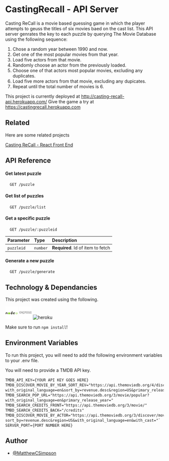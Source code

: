 # CastingRecall - API Server

Casting ReCall is a movie based guessing game in which the player attempts to geuss the titles of six movies baed on the cast list.
This API server genrates the key to each puzzle by querying The Movie Database using the following sequence:

1. Chose a random year between 1990 and now.
2. Get one of the most popular movies from that year.
3. Load five actors from that movie.
4. Randomly choose an actor from the previously loaded.
5. Choose one of that actors most popular movies, excluding any duplicates.
6. Load five more actors from that movie, excluding any dupicates.
7. Repeat until the total number of movies is 6.

This project is currently deployed at <http://casting-recall-api.herokuapp.com/>
Give the game a try at <https://castingrecall.herokuapp.com>

## Related

Here are some related projects

[Casting ReCall - React Front End](https://github.com/matthewcsimpson/castingrecall-frontend)

## API Reference

#### Get latest puzzle

```
  GET /puzzle
```

#### Get list of puzzles

```
  GET /puzzle/list
```

#### Get a specific puzzle

```
  GET /puzzle/:puzzleid
```

| Parameter  | Type     | Description                       |
| :--------- | :------- | :-------------------------------- |
| `puzzleid` | `number` | **Required**. Id of item to fetch |

#### Generate a new puzzle

```
  GET /puzzle/generate
```

## Technology & Dependancies

This project was created using the following.

<img src="https://raw.githubusercontent.com/devicons/devicon/master/icons/nodejs/nodejs-original-wordmark.svg" alt="nodejs" width="40" height="40" />
<img src="https://raw.githubusercontent.com/devicons/devicon/master/icons/express/express-original-wordmark.svg" alt="express" width="40" height="40" />
<img src="https://www.vectorlogo.zone/logos/heroku/heroku-icon.svg" alt="heroku" width="40" height="40" />

Make sure to run `npm install`!

## Environment Variables

To run this project, you will need to add the following environment variables to your .env file.

You will need to provide a TMDB API key.

```
TMDB_API_KEY={YOUR API KEY GOES HERE}
TMDB_DISCOVER_MOVIE_BY_YEAR_SORT_REV="https://api.themoviedb.org/4/discover/movie?with_original_language=en&sort_by=revenue.desc&region=US&primary_release_year="
TMDB_SEARCH_POP_URL="https://api.themoviedb.org/3/movie/popular?with_original_language=en&primary_release_year="
TMDB_SEARCH_CREDITS_FRONT="https://api.themoviedb.org/3/movie/"
TMBD_SEARCH_CREDITS_BACK="/credits"
TMDB_DISCOVER_MOVIE_BY_ACTOR="https://api.themoviedb.org/3/discover/movie?sort_by=revenue.desc&region=US&with_original_language=en&with_cast="`
SERVER_PORT={PORT NUMBER HERE}
```

## Author

- [@MatthewCSimpson](https://www.github.com/matthewcsimpson)
